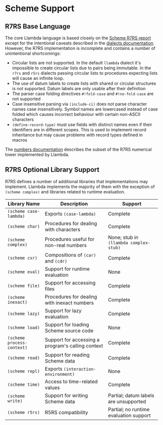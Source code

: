 Scheme Support
==============

R7RS Base Language
------------------

The core Llambda language is based closely on the [Scheme R7RS report](http://trac.sacrideo.us/wg/raw-attachment/wiki/WikiStart/r7rs.pdf) except for the intentional caveats described in the [dialects documentation](dialects.md). However, the R7RS implementation is incomplete and contains a number of unintentional shortcomings:

* Circular lists are not supported. In the default ``llambda`` dialect it's impossible to create circular lists due to pairs being immutable. In the ``r7rs`` and ``r5rs`` dialects passing circular lists to procedures expecting lists will cause an infinite loop.
* The use of datum labels to create lists with shared or circular structures is not supported. Datum labels are only usable after their definition
* The parser case folding directives ``#!fold-case`` and ``#!no-fold-case`` are not supported
* Case insensitive parsing via ``(include-ci)`` does not parse character names case insensitively. Symbol names are lowercased instead of case folded which causes incorrect behaviour with certain non-ASCII characters
* ``(define-record-type)`` must use fields with distinct names even if their identifiers are in different scopes. This is used to implement record inheritance but may cause problems with record types defined in macros

The [numbers documentation](numbers.md) describes the subset of the R7RS numerical tower implemented by Llambda.


R7RS Optional Library Support
-----------------------------

R7RS defines a number of additional libraries that implementations may implement. Llambda implements the majority of them with the exception of ``(scheme complex)`` and libraries related to runtime evaluation.


| Library Name                 | Description                                         | Support
|------------------------------|-----------------------------------------------------|--------
| ``(scheme case-lambda)``     | Exports ``(case-lambda)``                           | Complete
| ``(scheme char)``            | Procedures for dealing with characters              | Complete
| ``(scheme complex)``         | Procedures useful for non-real numbers              | None; stub in ``(llambda complex-stub)``
| ``(scheme cxr)``             | Compositions of ``(car)`` and ``(cdr)``             | Complete
| ``(scheme eval)``            | Support for runtime evaluation                      | None
| ``(scheme file)``            | Support for accessing files                         | Complete
| ``(scheme inexact)``         | Procedures for dealing with inexact numbers         | Complete
| ``(scheme lazy)``            | Support for lazy evaluation                         | Complete
| ``(scheme load)``            | Support for loading Scheme source code              | None
| ``(scheme process-context)`` | Support for accessing a program's calling context   | Complete
| ``(scheme read)``            | Support for reading Scheme data                     | Complete
| ``(scheme repl)``            | Exports ``(interaction-environment)``               | None
| ``(scheme time)``            | Access to time-related values                       | Complete
| ``(scheme write)``           | Support for writing Scheme data                     | Partial; datum labels are unsupported
| ``(scheme r5rs)``            | R5RS compatibility                                  | Partial; no runtime evaluation support
